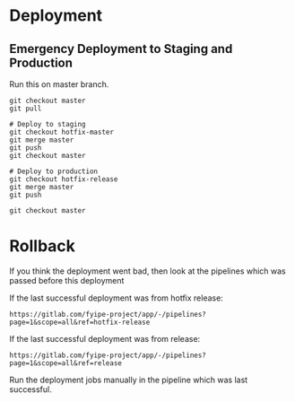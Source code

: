 # Deployment

## Emergency Deployment to Staging and Production

Run this on master branch.

```
git checkout master
git pull

# Deploy to staging
git checkout hotfix-master
git merge master
git push
git checkout master

# Deploy to production
git checkout hotfix-release
git merge master
git push

git checkout master
```

# Rollback

If you think the deployment went bad, then look at the pipelines which was passed before this deployment

If the last successful deployment was from hotfix release: 

`https://gitlab.com/fyipe-project/app/-/pipelines?page=1&scope=all&ref=hotfix-release`

If the last successful deployment was from release: 

`https://gitlab.com/fyipe-project/app/-/pipelines?page=1&scope=all&ref=release`

Run the deployment jobs manually in the pipeline which was last successful. 